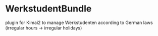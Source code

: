 # WerkstudentBundle
plugin for Kimai2 to manage Werkstudenten  according to German laws (irregular hours -> irregular holidays)
